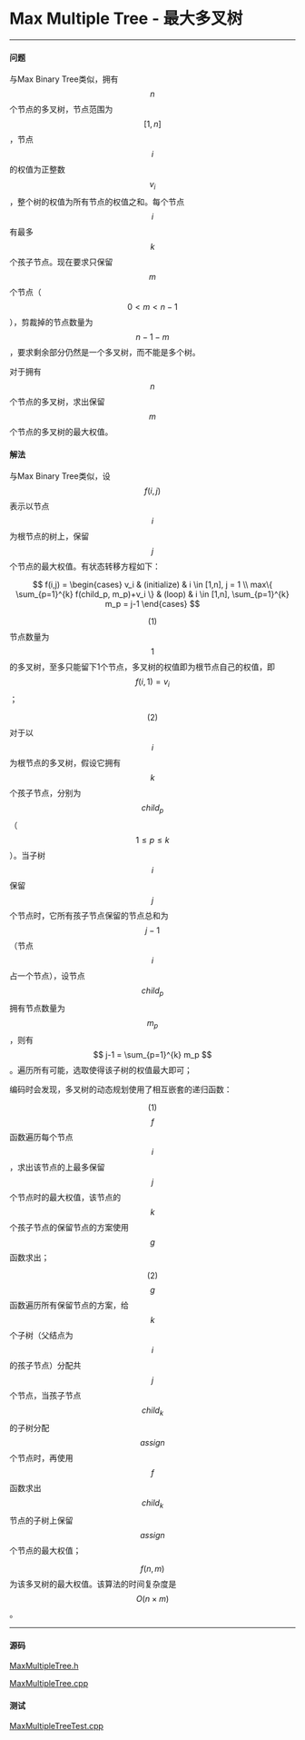 <script type="text/javascript" src="https://cdnjs.cloudflare.com/ajax/libs/mathjax/2.7.1/MathJax.js?config=TeX-AMS-MML_HTMLorMML"></script>

# Max Multiple Tree - 最大多叉树

--------

#### 问题

与Max Binary Tree类似，拥有$$ n $$个节点的多叉树，节点范围为$$ [1,n] $$，节点$$ i $$的权值为正整数$$ v_i $$，整个树的权值为所有节点的权值之和。每个节点$$ i $$有最多$$ k $$个孩子节点。现在要求只保留$$ m $$个节点（$$ 0 \lt m \lt n-1 $$），剪裁掉的节点数量为$$ n-1-m $$，要求剩余部分仍然是一个多叉树，而不能是多个树。

对于拥有$$ n $$个节点的多叉树，求出保留$$ m $$个节点的多叉树的最大权值。

#### 解法

与Max Binary Tree类似，设$$ f(i,j) $$表示以节点$$ i $$为根节点的树上，保留$$ j $$个节点的最大权值。有状态转移方程如下：

$$
f(i,j) =
\begin{cases}
v_i                                             &   (initialize)    &   i \in [1,n], j = 1  \\
max⁡\{ \sum_{p=1}^{k} f(child_p, m_p)+v_i \}    &   (loop)          &   i \in [1,n], \sum_{p=1}^{k} m_p = j-1
\end{cases}
$$

$$ (1) $$ 节点数量为$$ 1 $$的多叉树，至多只能留下1个节点，多叉树的权值即为根节点自己的权值，即$$ f(i,1) = v_i $$；

$$ (2) $$ 对于以$$ i $$为根节点的多叉树，假设它拥有$$ k $$个孩子节点，分别为$$ child_p $$（$$ 1 \leq p \leq k $$）。当子树$$ i $$保留$$ j $$个节点时，它所有孩子节点保留的节点总和为$$ j-1 $$（节点$$ i $$占一个节点），设节点$$ child_p $$拥有节点数量为$$ m_p $$，则有$$ j-1 = \sum_{p=1}^{k} m_p $$。遍历所有可能，选取使得该子树的权值最大即可；

编码时会发现，多叉树的动态规划使用了相互嵌套的递归函数：

$$ (1) $$ $$ f $$函数遍历每个节点$$ i $$，求出该节点的上最多保留$$ j $$个节点时的最大权值，该节点的$$ k $$个孩子节点的保留节点的方案使用$$ g $$函数求出；

$$ (2) $$ $$ g $$函数遍历所有保留节点的方案，给$$ k $$个子树（父结点为$$ i $$的孩子节点）分配共$$ j $$个节点，当孩子节点$$ child_{k} $$的子树分配$$ assign $$个节点时，再使用$$ f $$函数求出$$ child_{k} $$节点的子树上保留$$ assign $$个节点的最大权值；

$$ f(n,m) $$为该多叉树的最大权值。该算法的时间复杂度是$$ O(n \times m) $$。

--------

#### 源码

[MaxMultipleTree.h](https://github.com/linrongbin16/Way-to-Algorithm/blob/master/src/DynamicProgramming/TreeDP/MaxMultipleTree.h)

[MaxMultipleTree.cpp](https://github.com/linrongbin16/Way-to-Algorithm/blob/master/src/DynamicProgramming/TreeDP/MaxMultipleTree.cpp)

#### 测试

[MaxMultipleTreeTest.cpp](https://github.com/linrongbin16/Way-to-Algorithm/blob/master/src/DynamicProgramming/TreeDP/MaxMultipleTreeTest.cpp)
